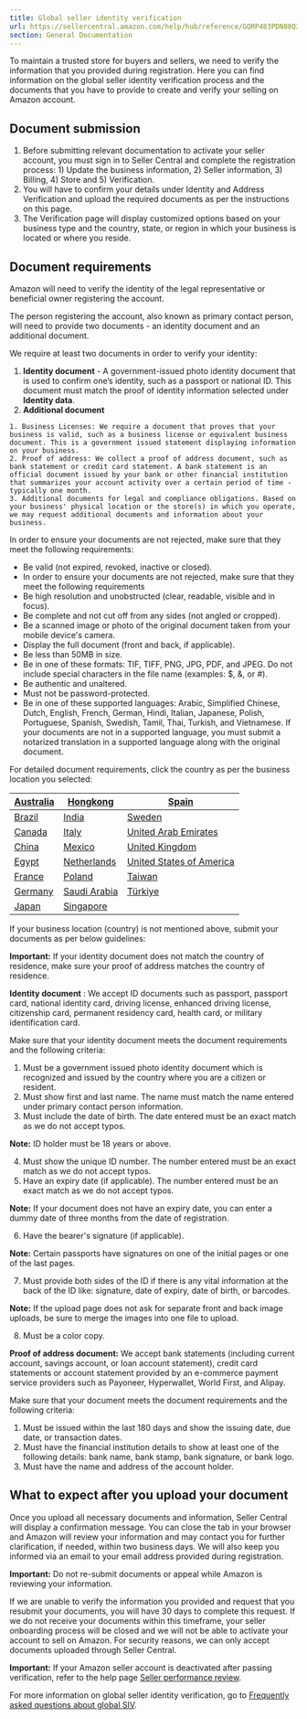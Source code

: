 ```yaml
---
title: Global seller identity verification
url: https://sellercentral.amazon.com/help/hub/reference/GQRP483PDN88Q3M9
section: General Documentation
---
```


To maintain a trusted store for buyers and sellers, we need to verify the
information that you provided during registration. Here you can find
information on the global seller identity verification process and the
documents that you have to provide to create and verify your selling on Amazon
account.

## Document submission

  

  1. Before submitting relevant documentation to activate your seller account, you must sign in to Seller Central and complete the registration process: 1) Update the business information, 2) Seller information, 3) Billing, 4) Store and 5) Verification.
  2. You will have to confirm your details under Identity and Address Verification and upload the required documents as per the instructions on this page.
  3. The Verification page will display customized options based on your business type and the country, state, or region in which your business is located or where you reside.

## Document requirements

Amazon will need to verify the identity of the legal representative or
beneficial owner registering the account.

The person registering the account, also known as primary contact person, will
need to provide two documents - an identity document and an additional
document.

We require at least two documents in order to verify your identity:  

  1. **Identity document** \- A government-issued photo identity document that is used to confirm one’s identity, such as a passport or national ID. This document must match the proof of identity information selected under **Identity data**.
  2. **Additional document**   

    1. Business Licenses: We require a document that proves that your business is valid, such as a business license or equivalent business document. This is a government issued statement displaying information on your business.
    2. Proof of address: We collect a proof of address document, such as bank statement or credit card statement. A bank statement is an official document issued by your bank or other financial institution that summarizes your account activity over a certain period of time - typically one month.
    3. Additional documents for legal and compliance obligations. Based on your business' physical location or the store(s) in which you operate, we may request additional documents and information about your business.

In order to ensure your documents are not rejected, make sure that they meet
the following requirements:

  * Be valid (not expired, revoked, inactive or closed).
  * In order to ensure your documents are not rejected, make sure that they meet the following requirements
  * Be high resolution and unobstructed (clear, readable, visible and in focus).
  * Be complete and not cut off from any sides (not angled or cropped).
  * Be a scanned image or photo of the original document taken from your mobile device's camera.
  * Display the full document (front and back, if applicable).
  * Be less than 50MB in size.
  * Be in one of these formats: TIF, TIFF, PNG, JPG, PDF, and JPEG. Do not include special characters in the file name (examples: $, &, or #).
  * Be authentic and unaltered.
  * Must not be password-protected.
  * Be in one of these supported languages: Arabic, Simplified Chinese, Dutch, English, French, German, Hindi, Italian, Japanese, Polish, Portuguese, Spanish, Swedish, Tamil, Thai, Turkish, and Vietnamese. If your documents are not in a supported language, you must submit a notarized translation in a supported language along with the original document.

For detailed document requirements, click the country as per the business
location you selected:

[Australia](/gp/help/GQVPQARLRERHWKBV) | [Hongkong](/gp/help/GVEGSMPP7CJP2Z2F) | [Spain](/gp/help/GNVB7W46WT2CB3RE)  
---|---|---  
[Brazil](/gp/help/GAZSVFRDYZPFBYHD) | [India](/gp/help/GF4CEZLPSKFXPCM3) | [Sweden](/gp/help/GHCZ2QCPHULGPHDR)  
[Canada](/gp/help/GTNS9EVXU2KVBHC5) | [Italy](/gp/help/G8MDJRDWCY6SH6E2) | [United Arab Emirates](/gp/help/GM9MYVG9NBJCDFVT)  
[China](/gp/help/GSTQGS38CC9867UF) | [Mexico](/gp/help/GDWYSCEYL8DUFDLB) | [United Kingdom](/gp/help/G7U89HC2GNPA7EB8)  
[Egypt](/gp/help/G9GFNKKWR5MVPFXB) | [Netherlands](/gp/help/G84RNF8H9ZA8H9Z9) | [United States of America](/gp/help/G7GA95FCYX3WXPC3)  
[France](/gp/help/G66JB7E3P2RBVDWJ) | [Poland](/gp/help/GDK9GP9K2N9862KZ) | [Taiwan](/gp/help/GSB8S8BQF68WHN9W)  
[Germany](/gp/help/GSDEZ743QCQ2VMGZ) | [Saudi Arabia](/gp/help/GHSP9MFQ33KW5LSX) | [Türkiye](/gp/help/GHMMVB2ARHVMNZMR)  
[Japan](/gp/help/G4GJXD8MWGJK7BJD) | [Singapore](/gp/help/G2FYAUYVBPV7C3AJ) |   
  
If your business location (country) is not mentioned above, submit your
documents as per below guidelines:

**Important:** If your identity document does not match the country of
residence, make sure your proof of address matches the country of residence.

**Identity document** : We accept ID documents such as passport, passport
card, national identity card, driving license, enhanced driving license,
citizenship card, permanent residency card, health card, or military
identification card.

Make sure that your identity document meets the document requirements and the
following criteria:  

  1. Must be a government issued photo identity document which is recognized and issued by the country where you are a citizen or resident.
  2. Must show first and last name. The name must match the name entered under primary contact person information.
  3. Must include the date of birth. The date entered must be an exact match as we do not accept typos.

**Note:** ID holder must be 18 years or above.

  4. Must show the unique ID number. The number entered must be an exact match as we do not accept typos.
  5. Have an expiry date (if applicable). The number entered must be an exact match as we do not accept typos.

**Note:** If your document does not have an expiry date, you can enter a dummy
date of three months from the date of registration.

  6. Have the bearer's signature (if applicable).

**Note:** Certain passports have signatures on one of the initial pages or one
of the last pages.

  7. Must provide both sides of the ID if there is any vital information at the back of the ID like: signature, date of expiry, date of birth, or barcodes.

**Note:** If the upload page does not ask for separate front and back image
uploads, be sure to merge the images into one file to upload.

  8. Must be a color copy.

**Proof of address document:** We accept bank statements (including current
account, savings account, or loan account statement), credit card statements
or account statement provided by an e-commerce payment service providers such
as Payoneer, Hyperwallet, World First, and Alipay.

Make sure that your document meets the document requirements and the following
criteria:  

  1. Must be issued within the last 180 days and show the issuing date, due date, or transaction dates.
  2. Must have the financial institution details to show at least one of the following details: bank name, bank stamp, bank signature, or bank logo.
  3. Must have the name and address of the account holder.

## What to expect after you upload your document

Once you upload all necessary documents and information, Seller Central will
display a confirmation message. You can close the tab in your browser and
Amazon will review your information and may contact you for further
clarification, if needed, within two business days. We will also keep you
informed via an email to your email address provided during registration.

**Important:** Do not re-submit documents or appeal while Amazon is reviewing
your information.

If we are unable to verify the information you provided and request that you
resubmit your documents, you will have 30 days to complete this request. If we
do not receive your documents within this timeframe, your seller onboarding
process will be closed and we will not be able to activate your account to
sell on Amazon. For security reasons, we can only accept documents uploaded
through Seller Central.

**Important:** If your Amazon seller account is deactivated after passing
verification, refer to the help page [Seller performance
review](/gp/help/GW5QB6H8Q8CHA483).

For more information on global seller identity verification, go to [Frequently
asked questions about global SIV](/gp/help/G2MJXHQCR62DZSSM).


